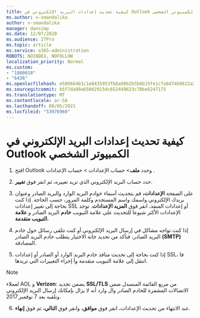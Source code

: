 ```yaml
---
title: كيفية تحديث إعدادات البريد الإلكتروني في Outlook الكمبيوتر الشخصي
ms.author: v-smandalika
author: v-smandalika
manager: dansimp
ms.date: 12/07/2020
ms.audience: ITPro
ms.topic: article
ms.service: o365-administration
ROBOTS: NOINDEX, NOFOLLOW
localization_priority: Normal
ms.custom:
- "1800018"
- "6436"
ms.openlocfilehash: e586664b1c1e8435953fb8a98b2b5b6b15fe1cfa8d74b9622a257cb1751fc799
ms.sourcegitcommit: b5f7da89a650d2915dc652449623c78be6247175
ms.translationtype: MT
ms.contentlocale: ar-SA
ms.lasthandoff: 08/05/2021
ms.locfileid: "53976960"
---
```

# <a name="how-to-update-email-settings-in-outlook-for-pc"></a>كيفية تحديث إعدادات البريد الإلكتروني في Outlook الكمبيوتر الشخصي

1. افتح Outlook وحدد **ملف**> حساب الإعدادات > حساب الإعدادات .

2. حدد حساب البريد الإلكتروني الذي تريد تغييره، ثم انقر فوق **تغيير**. 

3. على الصفحة **الإعدادات،** قم بتحديث أسماء خوادم البريد الوارد والبريد الصادر وعنوان بريدك الإلكتروني واسمك واسم المستخدم وكلمة المرور، حسب الحاجة. إذا كنت بحاجة إلى تغيير إعدادات SSL أو إعدادات المنفذ، انقر فوق **المزيد الإعدادات**. توجد الإعدادات الأكثر شيوعا للتحديث على علامة التبويب **خادم** البريد الصادر و **علامة التبويب متقدمة.**

4. إذا كنت تواجه مشاكل في إرسال البريد الإلكتروني أو كنت تتلقى رسائل حول خادم البريد الصادر، فتأكد من تحديد خانة الاختيار يتطلب خادم البريد الصادر **(SMTP)** المصادقة.

5. إذا كنت بحاجة إلى تحديث منافذ خادم البريد الوارد أو الصادر أو  إعدادات SSL، فا انتقل إلى علامة التبويب متقدمة وأ إجراء التغييرات التي تريدها.

> [!NOTE]
> لعملاء AOL و **Verizon**: يضمن تحديد  **SSL/TLS** من مربع القائمة المنسدل ضمن الاتصالات المشفرة للخادم الصادر وال وارد أنه لا يزال بإمكانك إرسال البريد الإلكتروني وتلقيه بعد 7 نوفمبر 2017.

6. عند الانتهاء من تحديث الإعدادات، انقر فوق **موافق،** وانقر فوق **التالي،** ثم فوق **إنهاء**.


